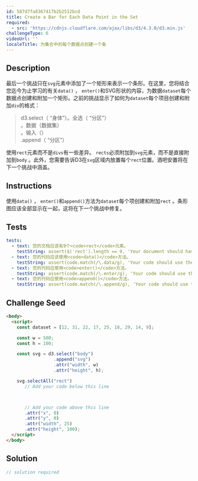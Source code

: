 ```yaml
---
id: 587d7fa8367417b2b2512bcd
title: Create a Bar for Each Data Point in the Set
required:
  - src: 'https://cdnjs.cloudflare.com/ajax/libs/d3/4.3.0/d3.min.js'
challengeType: 6
videoUrl: ''
localeTitle: 为集合中的每个数据点创建一个条
---
```


## Description
<section id="description">最后一个挑战只在<code>svg</code>元素中添加了一个矩形来表示一个条形。在这里，您将结合您迄今为止学习的有关<code>data()</code> ， <code>enter()</code>和SVG形状的内容，为数据<code>dataset</code>每个数据点创建和附加一个矩形。之前的挑战显示了如何为<code>dataset</code>每个项目创建和附加<code>div</code>的格式： <blockquote> d3.select（ “身体”）。全选（ “分区”） <br> 。数据（数据集） <br> 。输入（） <br> .append（ “分区”） </blockquote>使用<code>rect</code>元素而不是<code>divs</code>有一些差异。 <code>rects</code>必须附加到<code>svg</code>元素，而不是直接附加到<code>body</code> 。此外，您需要告诉D3在<code>svg</code>区域内放置每个<code>rect</code>位置。酒吧安置将在下一个挑战中涵盖。 </section>

## Instructions
<section id="instructions">使用<code>data()</code> ， <code>enter()</code>和<code>append()</code>方法为<code>dataset</code>每个项创建和附加<code>rect</code> 。条形图应该全部显示在一起，这将在下一个挑战中修复。 </section>

## Tests
<section id='tests'>

```yml
tests:
  - text: 您的文档应该有9个<code>rect</code>元素。
    testString: assert($('rect').length == 9, 'Your document should have 9 <code>rect</code> elements.');
  - text: 您的代码应该使用<code>data()</code>方法。
    testString: assert(code.match(/\.data/g), 'Your code should use the <code>data()</code> method.');
  - text: 您的代码应使用<code>enter()</code>方法。
    testString: assert(code.match(/\.enter/g), 'Your code should use the <code>enter()</code> method.');
  - text: 您的代码应使用<code>append()</code>方法。
    testString: assert(code.match(/\.append/g), 'Your code should use the <code>append()</code> method.');

```

</section>

## Challenge Seed
<section id='challengeSeed'>

<div id='html-seed'>

```html
<body>
  <script>
    const dataset = [12, 31, 22, 17, 25, 18, 29, 14, 9];

    const w = 500;
    const h = 100;

    const svg = d3.select("body")
                  .append("svg")
                  .attr("width", w)
                  .attr("height", h);

    svg.selectAll("rect")
       // Add your code below this line



       // Add your code above this line
       .attr("x", 0)
       .attr("y", 0)
       .attr("width", 25)
       .attr("height", 100);
  </script>
</body>

```

</div>



</section>

## Solution
<section id='solution'>

```js
// solution required
```
</section>

